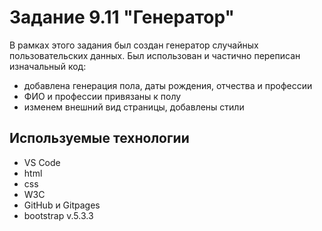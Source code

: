 # Задание 9.11 "Генератор"

В рамках этого задания был создан генератор случайных пользовательских данных.
Был использован и частично переписан изначальный код:
- добавлена генерация пола, даты рождения, отчества и профессии
- ФИО и профессии привязаны к полу
- изменем внешний вид страницы, добавлены стили

## Используемые технологии
* VS Code
* html
* css
* W3C
* GitHub и Gitpages
* bootstrap v.5.3.3
